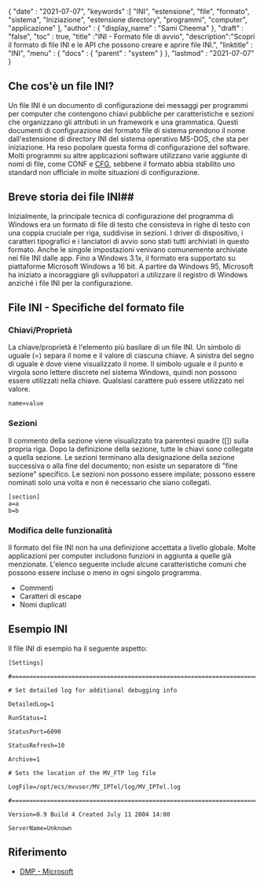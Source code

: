 {
  "date" : "2021-07-07",
  "keywords" :[ "INI", "estensione", "file", "formato", "sistema", "Iniziazione", "estensione directory", "programmi", "computer", "applicazione" ],
  "author" : {
    "display_name" : "Sami Cheema"
},
  "draft" : "false",
  "toc" : true,
  "title" :"INI - Formato file di avvio",
  "description":"Scopri il formato di file INI e le API che possono creare e aprire file INI.",
  "linktitle" : "INI",
  "menu" : {
    "docs" : {
      "parent" : "system"
}
},
  "lastmod" : "2021-07-07"
}

## Che cos'è un file INI? ##

Un file INI è un documento di configurazione dei messaggi per programmi per computer che contengono chiavi pubbliche per caratteristiche e sezioni che organizzano gli attributi in un framework e una grammatica. Questi documenti di configurazione del formato file di sistema prendono il nome dall'estensione di directory INI del sistema operativo MS-DOS, che sta per iniziazione. Ha reso popolare questa forma di configurazione del software. Molti programmi su altre applicazioni software utilizzano varie aggiunte di nomi di file, come CONF e [CFG](/it/system/cfg/), sebbene il formato abbia stabilito uno standard non ufficiale in molte situazioni di configurazione.

## Breve storia dei file INI##

Inizialmente, la principale tecnica di configurazione del programma di Windows era un formato di file di testo che consisteva in righe di testo con una coppia cruciale per riga, suddivise in sezioni. I driver di dispositivo, i caratteri tipografici e i lanciatori di avvio sono stati tutti archiviati in questo formato. Anche le singole impostazioni venivano comunemente archiviate nei file INI dalle app.
Fino a Windows 3.1x, il formato era supportato su piattaforme Microsoft Windows a 16 bit. A partire da Windows 95, Microsoft ha iniziato a incoraggiare gli sviluppatori a utilizzare il registro di Windows anziché i file INI per la configurazione.

## File INI - Specifiche del formato file

### Chiavi/Proprietà ###

La chiave/proprietà è l'elemento più basilare di un file INI. Un simbolo di uguale (=) separa il nome e il valore di ciascuna chiave. A sinistra del segno di uguale è dove viene visualizzato il nome. Il simbolo uguale e il punto e virgola sono lettere discrete nel sistema Windows, quindi non possono essere utilizzati nella chiave. Qualsiasi carattere può essere utilizzato nel valore.

```
name=value
```

### Sezioni ###

Il commento della sezione viene visualizzato tra parentesi quadre ([]) sulla propria riga. Dopo la definizione della sezione, tutte le chiavi sono collegate a quella sezione. Le sezioni terminano alla designazione della sezione successiva o alla fine del documento; non esiste un separatore di "fine sezione" specifico. Le sezioni non possono essere impilate; possono essere nominati solo una volta e non è necessario che siano collegati.

```
[section]
a=a
b=b
```

### Modifica delle funzionalità ###

Il formato del file INI non ha una definizione accettata a livello globale. Molte applicazioni per computer includono funzioni in aggiunta a quelle già menzionate. L'elenco seguente include alcune caratteristiche comuni che possono essere incluse o meno in ogni singolo programma.

* Commenti
* Caratteri di escape
* Nomi duplicati


## Esempio INI ##

Il file INI di esempio ha il seguente aspetto:

```
[Settings]
 
#======================================================================
 
# Set detailed log for additional debugging info
 
DetailedLog=1
 
RunStatus=1
 
StatusPort=6090
 
StatusRefresh=10
 
Archive=1
 
# Sets the location of the MV_FTP log file
 
LogFile=/opt/ecs/mvuser/MV_IPTel/log/MV_IPTel.log
 
#======================================================================
 
Version=0.9 Build 4 Created July 11 2004 14:00
 
ServerName=Unknown

```

## Riferimento ##

* [DMP - Microsoft](https://docs.microsoft.com/en-us/troubleshoot/windows-client/performance/read-small-memory-dump-file)

